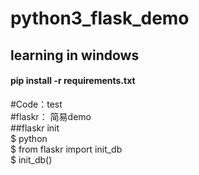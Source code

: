 # python3_flask_demo
## learning in windows

#### pip install -r requirements.txt

#Code：test <br>
#flaskr： 简易demo <br>
##flaskr init <br>
$ python <br>
$ from flaskr import init_db <br>
$ init_db() <br>
